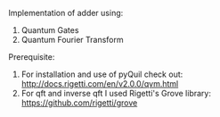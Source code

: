 Implementation of adder using:
1. Quantum Gates
2. Quantum Fourier Transform

Prerequisite:
1. For installation and use of pyQuil check out: http://docs.rigetti.com/en/v2.0.0/qvm.html
2. For qft and inverse qft I used Rigetti's Grove library: https://github.com/rigetti/grove
